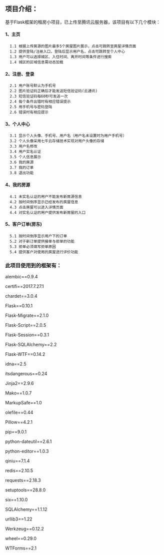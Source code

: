 ## 项目介绍：
  基于Flask框架的租房小项目，已上传至腾讯云服务器，该项目有以下几个模块：
#### 1、主页
     
      1.1 根据上传房源的图片最多5个房屋图片展示，点击可跳转至房屋详情页面
      1.2 提供登陆/注册入口，登陆后显示用户名，点击可跳转至个人中心
      1.3 用户可以选择城区、入住时间、离开时间等条件进行搜索
      1.4 城区的区域信息需动态加载
      
#### 2、注册、登录

      2.1 用户账号默认为手机号
      2.2 图片验证码正确后才能发送短信验证码(云通讯)
      2.3 短信验证码每60秒可发送一次
      2.4 每个条件出错时有相应错误提示
      2.5 用手机号与密码登陆
      2.6 错误时有相应提示
      
#### 3、个人中心
  
      3.1 显示个人头像、手机号、用户名（用户名未设置时为用户手机号）
      3.2 个人头像采用七牛云存储技术实现对用户头像的存储
      3.3 用户名修改
      3.4 用户实名认证
      3.5 个人信息展示
      3.6 我的房源
      3.7 我的订单
      3.8 退出功能
      
#### 4、我的房源

      4.1 未实名认证的用户不能发布新房源信息
      4.2 按时间倒序显示已经发布的房屋信息
      4.3 点击房屋可以进入详情页面
      4.4 对实名认证的用户提供发布新房屋的入口
      
#### 5、客户订单(房东)
  
      5.1 按时间倒序显示用户下的订单
      5.2 对于新订单提供接单与拒单的功能
      5.3 拒单必须填写拒单原因
      5.4 提供客户对使用的房屋进行评价功能


### 此项目使用到的框架有：

alembic==0.9.4

certifi==2017.7.27.1

chardet==3.0.4

Flask==0.10.1

Flask-Migrate==2.1.0

Flask-Script==2.0.5

Flask-Session==0.3.1

Flask-SQLAlchemy==2.2

Flask-WTF==0.14.2

idna==2.5

itsdangerous==0.24

Jinja2==2.9.6

Mako==1.0.7

MarkupSafe==1.0

olefile==0.44

Pillow==4.2.1

pip==9.0.1

python-dateutil==2.6.1

python-editor==1.0.3

qiniu==7.1.4

redis==2.10.5

requests==2.18.3

setuptools==28.8.0

six==1.10.0

SQLAlchemy==1.1.12

urllib3==1.22

Werkzeug==0.12.2

wheel==0.29.0

WTForms==2.1


